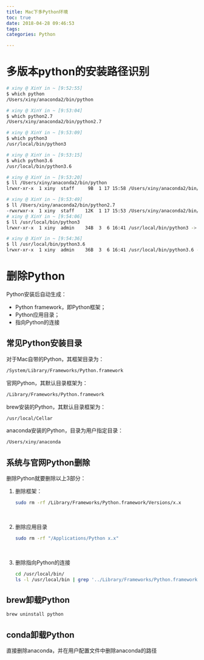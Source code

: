 ```yaml
---
title: Mac下多Python环境
toc: true
date: 2018-04-28 09:46:53
tags:
categories: Python

---
```


# 多版本python的安装路径识别

```bash
# xiny @ XinY in ~ [9:52:55]
$ which python
/Users/xiny/anaconda2/bin/python

# xiny @ XinY in ~ [9:53:04]
$ which python2.7
/Users/xiny/anaconda2/bin/python2.7

# xiny @ XinY in ~ [9:53:09]
$ which python3
/usr/local/bin/python3

# xiny @ XinY in ~ [9:53:15]
$ which python3.6
/usr/local/bin/python3.6
```

```bash
# xiny @ XinY in ~ [9:53:20]
$ ll /Users/xiny/anaconda2/bin/python
lrwxr-xr-x  1 xiny  staff     9B  1 17 15:58 /Users/xiny/anaconda2/bin/python -> python2.7

# xiny @ XinY in ~ [9:53:49]
$ ll /Users/xiny/anaconda2/bin/python2.7
-rwxrwxr-x  1 xiny  staff    12K  1 17 15:53 /Users/xiny/anaconda2/bin/python2.7
# xiny @ XinY in ~ [9:54:06]
$ ll /usr/local/bin/python3
lrwxr-xr-x  1 xiny  admin    34B  3  6 16:41 /usr/local/bin/python3 -> ../Cellar/python/3.6.4/bin/python3

# xiny @ XinY in ~ [9:54:36]
$ ll /usr/local/bin/python3.6
lrwxr-xr-x  1 xiny  admin    36B  3  6 16:41 /usr/local/bin/python3.6 -> ../Cellar/python/3.6.4/bin/python3.6
```

# 删除Python

Python安装后自动生成：

- Python framework，即Python框架；
- Python应用目录；
- 指向Python的连接

## 常见Python安装目录

对于Mac自带的Python，其框架目录为：

```bash
/System/Library/Frameworks/Python.framework
```

官网Python，其默认目录框架为：

```bash
/Library/Frameworks/Python.framework
```

brew安装的Python，其默认目录框架为：

```bash
/usr/local/Cellar
```

anaconda安装的Python，目录为用户指定目录：

```bash
/Users/xiny/anaconda
```



## 系统与官网Python删除

删除Python就要删除以上3部分：

1. 删除框架：

   ```bash
   sudo rm -rf /Library/Frameworks/Python.framework/Versions/x.x
   ```

   ​

2. 删除应用目录

   ```bash
   sudo rm -rf "/Applications/Python x.x"
   ```

   ​

3. 删除指向Python的连接

   ```bash
   cd /usr/local/bin/
   ls -l /usr/local/bin | grep '../Library/Frameworks/Python.framework/Versions/x.x' | awk '{print $9}' | tr -d @ | xargs rm
   ```

## brew卸载Python

```bash
brew uninstall python
```

## conda卸载Python

直接删除anaconda，并在用户配置文件中删除anaconda的路径


